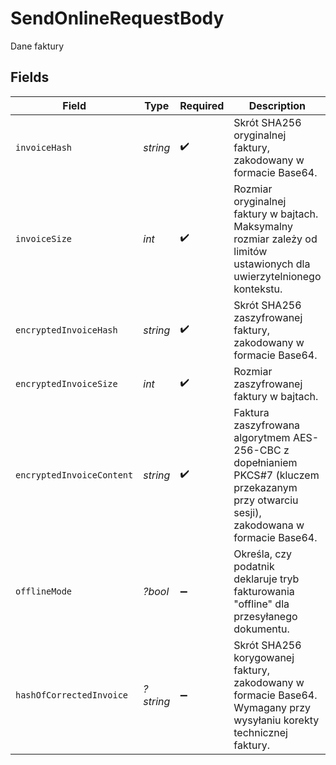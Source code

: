 # SendOnlineRequestBody

Dane faktury


## Fields

| Field                                                                                                                                      | Type                                                                                                                                       | Required                                                                                                                                   | Description                                                                                                                                |
| ------------------------------------------------------------------------------------------------------------------------------------------ | ------------------------------------------------------------------------------------------------------------------------------------------ | ------------------------------------------------------------------------------------------------------------------------------------------ | ------------------------------------------------------------------------------------------------------------------------------------------ |
| `invoiceHash`                                                                                                                              | *string*                                                                                                                                   | :heavy_check_mark:                                                                                                                         | Skrót SHA256 oryginalnej faktury, zakodowany w formacie Base64.                                                                            |
| `invoiceSize`                                                                                                                              | *int*                                                                                                                                      | :heavy_check_mark:                                                                                                                         | Rozmiar oryginalnej faktury w bajtach. Maksymalny rozmiar zależy od limitów ustawionych dla uwierzytelnionego kontekstu.                   |
| `encryptedInvoiceHash`                                                                                                                     | *string*                                                                                                                                   | :heavy_check_mark:                                                                                                                         | Skrót SHA256 zaszyfrowanej faktury, zakodowany w formacie Base64.                                                                          |
| `encryptedInvoiceSize`                                                                                                                     | *int*                                                                                                                                      | :heavy_check_mark:                                                                                                                         | Rozmiar zaszyfrowanej faktury w bajtach.                                                                                                   |
| `encryptedInvoiceContent`                                                                                                                  | *string*                                                                                                                                   | :heavy_check_mark:                                                                                                                         | Faktura zaszyfrowana algorytmem AES-256-CBC z dopełnianiem PKCS#7 (kluczem przekazanym przy otwarciu sesji), zakodowana w formacie Base64. |
| `offlineMode`                                                                                                                              | *?bool*                                                                                                                                    | :heavy_minus_sign:                                                                                                                         | Określa, czy podatnik deklaruje tryb fakturowania "offline" dla przesyłanego dokumentu.                                                    |
| `hashOfCorrectedInvoice`                                                                                                                   | *?string*                                                                                                                                  | :heavy_minus_sign:                                                                                                                         | Skrót SHA256 korygowanej faktury, zakodowany w formacie Base64. Wymagany przy wysyłaniu korekty technicznej faktury.                       |